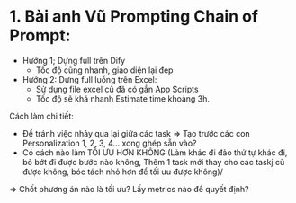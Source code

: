 
# 1. Bài anh Vũ Prompting Chain of Prompt: 
- Hướng 1; Dựng full trên Dify 
	- Tốc độ cũng nhanh, giao diện lại đẹp
- Hướng 2: Dựng full luồng trên Excel: 
	- Sử dụng file excel cũ đã có gắn App Scripts
	- Tốc độ sẽ khá nhanh 
Estimate time khoảng 3h. 

Cách làm chi tiết: 
- Để tránh việc nhảy qua lại giữa các task => Tạo trước các con Personalization 1, 2, 3, 4... xong ghép sẵn vào? 
- Có cách nào làm TỐI ƯU HƠN KHÔNG (Làm khác đi đảo thứ tự khác đi, bỏ bớt đi được bước nào không, Thêm 1 task mới thay cho các taskj cũ được không, bóc tách nhỏ hơn để tối ưu được không)/ 

=> Chốt phương án nào là tối ưu? Lấy metrics nào để quyết định? 